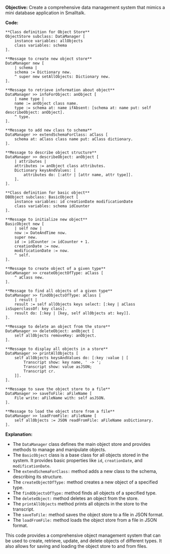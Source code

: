 **Objective:**
Create a comprehensive data management system that mimics a mini database application in Smalltalk.

**Code:**

```smalltalk
**Class definition for Object Store**
ObjectStore subclass: DataManager [
    instance variables: allObjects
    class variables: schema
].

**Message to create new object store**
DataManager new [
    | schema |
    schema := Dictionary new.
    ^ super new setAllObjects: Dictionary new.
].

**Message to retrieve information about object**
DataManager >> infoForObject: anObject [
    | name type |
    name := anObject class name.
    type := schema at: name ifAbsent: [schema at: name put: self describeObject: anObject].
    ^ type.
].

**Message to add new class to schema**
DataManager >> extendSchemaForClass: aClass [
    schema at: aClass class name put: aClass dictionary.
].

**Message to describe object structure**
DataManager >> describeObject: anObject [
    | attributes |
    attributes := anObject class attributes.
    Dictionary keysAndValues: [
        attributes do: [:attr | [attr name, attr type]].
    ].
].

**Class definition for basic object**
DBObject subclass: BasicObject [
    instance variables: id creationDate modificationDate
    class variables: schema idCounter
].

**Message to initialize new object**
BasicObject new [
    | self now |
    now := DateAndTime now.
    super new.
    id := idCounter := idCounter + 1.
    creationDate := now.
    modificationDate := now.
    ^ self.
].

**Message to create object of a given type**
DataManager >> createObjectOfType: aClass [
    ^ aClass new.
].

**Message to find all objects of a given type**
DataManager >> findObjectsOfType: aClass [
    | result |
    result := self allObjects keys select: [:key | aClass isSuperclassOf: key class].
    result do: [:key | [key, self allObjects at: key]].
].

**Message to delete an object from the store**
DataManager >> deleteObject: anObject [
    self allObjects removeKey: anObject.
].

**Message to display all objects in a store**
DataManager >> printAllObjects [
    self allObjects keysAndValues do: [:key :value | [
        Transcript show: key name, ' -> ';
        Transcript show: value asJSON;
        Transcript cr.
    ]].
].

**Message to save the object store to a file**
DataManager >> saveToFile: aFileName [
    File write: aFileName with: self asJSON.
].

**Message to load the object store from a file**
DataManager >> loadFromFile: aFileName [
    self allObjects := JSON readFromFile: aFileName asDictionary.
].
```

**Explanation:**

* The `DataManager` class defines the main object store and provides methods to manage and manipulate objects.
* The `BasicObject` class is a base class for all objects stored in the system. It provides basic properties like `id`, `creationDate`, and `modificationDate`.
* The `extendSchemaForClass:` method adds a new class to the schema, describing its structure.
* The `createObjectOfType:` method creates a new object of a specified type.
* The `findObjectsOfType:` method finds all objects of a specified type.
* The `deleteObject:` method deletes an object from the store.
* The `printAllObjects` method prints all objects in the store to the transcript.
* The `saveToFile:` method saves the object store to a file in JSON format.
* The `loadFromFile:` method loads the object store from a file in JSON format.

This code provides a comprehensive object management system that can be used to create, retrieve, update, and delete objects of different types. It also allows for saving and loading the object store to and from files.